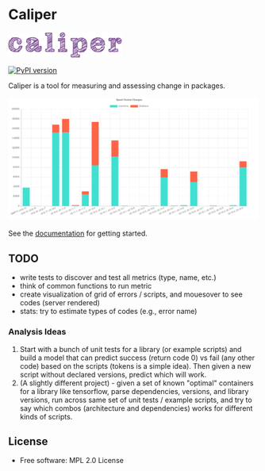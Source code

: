 # Caliper

![docs/assets/img/caliper-logo-sketch.png](docs/assets/img/caliper-logo-sketch.png)

[![PyPI version](https://badge.fury.io/py/caliper.svg)](https://badge.fury.io/py/caliper)

Caliper is a tool for measuring and assessing change in packages.

![docs/assets/img/spack-changes.png](docs/assets/img/spack-changes.png)

See the [documentation](https://caliper.readthedocs.io/) for getting started.

## TODO

- write tests to discover and test all metrics (type, name, etc.)
- think of common functions to run metric
- create visualization of grid of errors / scripts, and mouesover to see codes (server rendered)
- stats: try to estimate types of codes (e.g., error name)

### Analysis Ideas

1. Start with a bunch of unit tests for a library (or example scripts) and build a model that can predict success (return code 0) vs fail (any other code) based on the scripts (tokens is a simple idea). Then given a new script without declared versions, predict which will work.
2. (A slightly different project) - given a set of known "optimal" containers for a library like tensorflow, parse dependencies, versions, and library versions, run across same set of unit tests / example scripts, and try to say which combos (architecture and dependencies) works for different kinds of scripts.

## License

 * Free software: MPL 2.0 License
